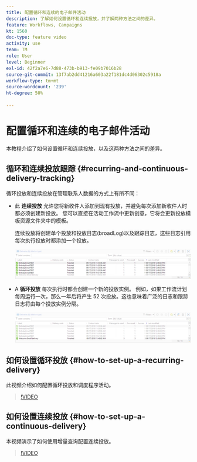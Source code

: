 ```yaml
---
title: 配置循环和连续的电子邮件活动
description: 了解如何设置循环和连续投放，并了解两种方法之间的差异。
feature: Workflows, Campaigns
kt: 1560
doc-type: feature video
activity: use
team: TM
role: User
level: Beginner
exl-id: 42f2a7e6-7d88-473b-b913-fe09b7016b28
source-git-commit: 13f7ab2dd41216a603a22f181dc4d06302c5918a
workflow-type: tm+mt
source-wordcount: '239'
ht-degree: 50%

---
```


# 配置循环和连续的电子邮件活动

本教程介绍了如何设置循环和连续投放，以及这两种方法之间的差异。

## 循环和连续投放跟踪 {#recurring-and-continuous-delivery-tracking}

循环投放和连续投放在管理联系人数据的方式上有所不同：

* 此 **连续投放** 允许您将新收件人添加到现有投放，并避免每次添加新收件人时都必须创建新投放。 您可以直接在活动工作流中更新创意，它将会更新投放模板资源文件夹中的模板。

   连续投放将创建单个投放和投放日志(broadLog)以及跟踪日志，这些日志引用每次执行投放时都添加一个投放。

   ![连续投放](/help/assets/delivery_continuous.jpg)

* A **循环投放** 每次执行时都会创建一个新的投放实例。 例如，如果工作流计划每周运行一次，那么一年后将产生 52 次投放。这也意味着广泛的日志和跟踪日志将由每个投放实例分隔。

   ![循环投放](/help/assets/delivery_recurring.jpg)

## 如何设置循环投放 {#how-to-set-up-a-recurring-delivery}

此视频介绍如何配置循环投放和调度程序活动。

>[!VIDEO](https://video.tv.adobe.com/v/25040?quality=12&learn=on)

## 如何设置连续投放 {#how-to-set-up-a-continuous-delivery}

本视频演示了如何使用增量查询配置连续投放。

>[!VIDEO](https://video.tv.adobe.com/v/25039?quality=12&learn=on)
